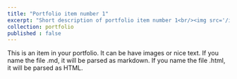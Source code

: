 ```yaml
---
title: "Portfolio item number 1"
excerpt: "Short description of portfolio item number 1<br/><img src='/images/500x300.png'>"
collection: portfolio
published : false
---
```


This is an item in your portfolio. It can be have images or nice text. If you name the file .md, it will be parsed as markdown. If you name the file .html, it will be parsed as HTML. 
